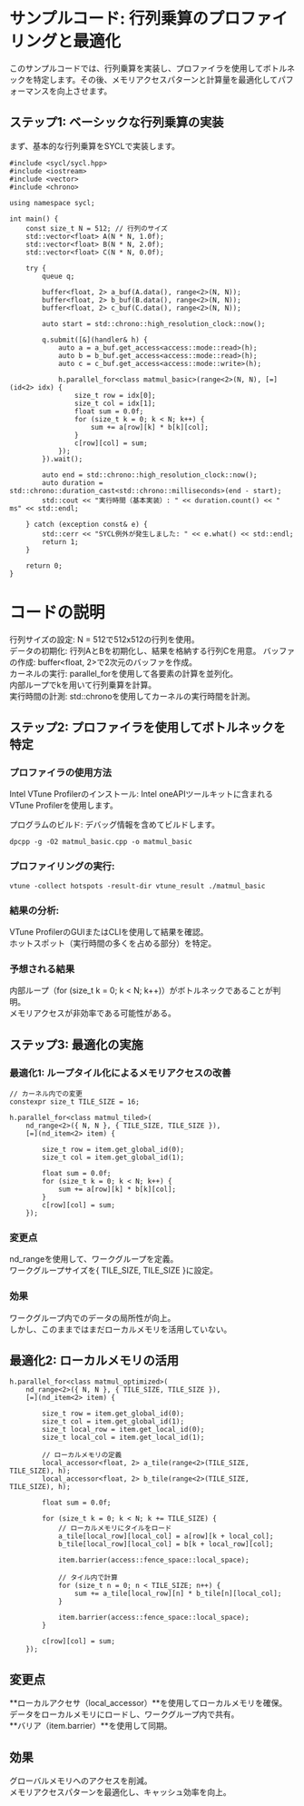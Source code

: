 # サンプルコード: 行列乗算のプロファイリングと最適化
このサンプルコードでは、行列乗算を実装し、プロファイラを使用してボトルネックを特定します。その後、メモリアクセスパターンと計算量を最適化してパフォーマンスを向上させます。  

## ステップ1: ベーシックな行列乗算の実装   
まず、基本的な行列乗算をSYCLで実装します。  

```
#include <sycl/sycl.hpp>
#include <iostream>
#include <vector>
#include <chrono>

using namespace sycl;

int main() {
    const size_t N = 512; // 行列のサイズ
    std::vector<float> A(N * N, 1.0f);
    std::vector<float> B(N * N, 2.0f);
    std::vector<float> C(N * N, 0.0f);

    try {
        queue q;

        buffer<float, 2> a_buf(A.data(), range<2>(N, N));
        buffer<float, 2> b_buf(B.data(), range<2>(N, N));
        buffer<float, 2> c_buf(C.data(), range<2>(N, N));

        auto start = std::chrono::high_resolution_clock::now();

        q.submit([&](handler& h) {
            auto a = a_buf.get_access<access::mode::read>(h);
            auto b = b_buf.get_access<access::mode::read>(h);
            auto c = c_buf.get_access<access::mode::write>(h);

            h.parallel_for<class matmul_basic>(range<2>(N, N), [=](id<2> idx) {
                size_t row = idx[0];
                size_t col = idx[1];
                float sum = 0.0f;
                for (size_t k = 0; k < N; k++) {
                    sum += a[row][k] * b[k][col];
                }
                c[row][col] = sum;
            });
        }).wait();

        auto end = std::chrono::high_resolution_clock::now();
        auto duration = std::chrono::duration_cast<std::chrono::milliseconds>(end - start);
        std::cout << "実行時間（基本実装）: " << duration.count() << " ms" << std::endl;

    } catch (exception const& e) {
        std::cerr << "SYCL例外が発生しました: " << e.what() << std::endl;
        return 1;
    }

    return 0;
}
```

# コードの説明
行列サイズの設定: N = 512で512x512の行列を使用。    
データの初期化: 行列AとBを初期化し、結果を格納する行列Cを用意。 
バッファの作成: buffer<float, 2>で2次元のバッファを作成。   
カーネルの実行: 
parallel_forを使用して各要素の計算を並列化。    
内部ループでkを用いて行列乗算を計算。   
実行時間の計測: std::chronoを使用してカーネルの実行時間を計測。 


## ステップ2: プロファイラを使用してボトルネックを特定
### プロファイラの使用方法    
    
Intel VTune Profilerのインストール: Intel oneAPIツールキットに含まれるVTune Profilerを使用します。    
    
プログラムのビルド: デバッグ情報を含めてビルドします。    

```
dpcpp -g -O2 matmul_basic.cpp -o matmul_basic
```
### プロファイリングの実行:
```
vtune -collect hotspots -result-dir vtune_result ./matmul_basic
```
### 結果の分析:
VTune ProfilerのGUIまたはCLIを使用して結果を確認。    
ホットスポット（実行時間の多くを占める部分）を特定。    
### 予想される結果    
内部ループ（for (size_t k = 0; k < N; k++)）がボトルネックであることが判明。    
メモリアクセスが非効率である可能性がある。    

## ステップ3: 最適化の実施
### 最適化1: ループタイル化によるメモリアクセスの改善
```
// カーネル内での変更
constexpr size_t TILE_SIZE = 16;

h.parallel_for<class matmul_tiled>(
    nd_range<2>({ N, N }, { TILE_SIZE, TILE_SIZE }),
    [=](nd_item<2> item) {

        size_t row = item.get_global_id(0);
        size_t col = item.get_global_id(1);

        float sum = 0.0f;
        for (size_t k = 0; k < N; k++) {
            sum += a[row][k] * b[k][col];
        }
        c[row][col] = sum;
    });
```
### 変更点
nd_rangeを使用して、ワークグループを定義。  
ワークグループサイズを{ TILE_SIZE, TILE_SIZE }に設定。    
### 効果
ワークグループ内でのデータの局所性が向上。    
しかし、このままではまだローカルメモリを活用していない。    
## 最適化2: ローカルメモリの活用    
```
h.parallel_for<class matmul_optimized>(
    nd_range<2>({ N, N }, { TILE_SIZE, TILE_SIZE }),
    [=](nd_item<2> item) {

        size_t row = item.get_global_id(0);
        size_t col = item.get_global_id(1);
        size_t local_row = item.get_local_id(0);
        size_t local_col = item.get_local_id(1);

        // ローカルメモリの定義
        local_accessor<float, 2> a_tile(range<2>(TILE_SIZE, TILE_SIZE), h);
        local_accessor<float, 2> b_tile(range<2>(TILE_SIZE, TILE_SIZE), h);

        float sum = 0.0f;

        for (size_t k = 0; k < N; k += TILE_SIZE) {
            // ローカルメモリにタイルをロード
            a_tile[local_row][local_col] = a[row][k + local_col];
            b_tile[local_row][local_col] = b[k + local_row][col];

            item.barrier(access::fence_space::local_space);

            // タイル内で計算
            for (size_t n = 0; n < TILE_SIZE; n++) {
                sum += a_tile[local_row][n] * b_tile[n][local_col];
            }

            item.barrier(access::fence_space::local_space);
        }

        c[row][col] = sum;
    });
```
## 変更点
**ローカルアクセサ（local_accessor）**を使用してローカルメモリを確保。    
データをローカルメモリにロードし、ワークグループ内で共有。    
**バリア（item.barrier）**を使用して同期。    
## 効果
グローバルメモリへのアクセスを削減。    
メモリアクセスパターンを最適化し、キャッシュ効率を向上。    


